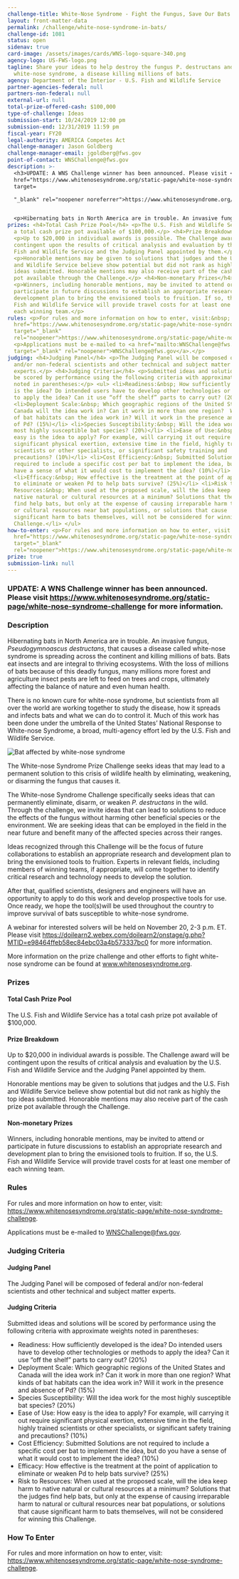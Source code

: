 ```yaml
---
challenge-title: White-Nose Syndrome - Fight the Fungus, Save Our Bats
layout: front-matter-data
permalink: /challenge/white-nose-syndrome-in-bats/
challenge-id: 1081
status: open
sidenav: true
card-image: /assets/images/cards/WNS-logo-square-340.png
agency-logo: US-FWS-logo.png
tagline: Share your ideas to help destroy the fungus P. destructans and combat
  white-nose syndrome, a disease killing millions of bats.
agency: Department of the Interior - U.S. Fish and Wildlife Service
partner-agencies-federal: null
partners-non-federal: null
external-url: null
total-prize-offered-cash: $100,000
type-of-challenge: Ideas
submission-start: 10/24/2019 12:00 pm
submission-end: 12/31/2019 11:59 pm
fiscal-year: FY20
legal-authority: AMERICA Competes Act
challenge-manager: Jason Goldberg
challenge-manager-email: jgoldberg@fws.gov
point-of-contact: WNSChallenge@fws.gov
description: >-
  <h3>UPDATE: A WNS Challenge winner has been announced. Please visit <a
  href="https://www.whitenosesyndrome.org/static-page/white-nose-syndrome-challenge"
  target=

  "_blank" rel="noopener noreferrer">https://www.whitenosesyndrome.org/static-page/white-nose-syndrome-challenge</a> for more information.</h3>


  <p>Hibernating bats in North America are in trouble. An invasive fungus, <em>Pseudogymnoascus destructans</em>, that causes a disease called white-nose syndrome is spreading across the continent and killing millions of bats. Bats eat insects and are integral to thriving ecosystems. With the loss of millions of bats because of this deadly fungus, many millions more forest and agriculture insect pests are left to feed on trees and crops, ultimately affecting the balance of nature and even human health.</p> <p>There is no known cure for white-nose syndrome, but scientists from all over the world are working together to study the disease, how it spreads and infects bats and what we can do to control it. Much of this work has been done under the umbrella of the United States’ National Response to White-nose Syndrome, a broad, multi-agency effort led by the U.S. Fish and Wildlife Service.</p> <p><img src="{{ site.baseurl }}/assets/images/challenge-content/Bat-image-2.jpg" alt="Bat affected by white-nose syndrome"></p> <p>The White-nose Syndrome Prize Challenge seeks ideas that may lead to a permanent solution to this crisis of wildlife health by eliminating, weakening, or disarming the fungus that causes it.</p> <p>The White-nose Syndrome Challenge specifically seeks ideas that can permanently eliminate, disarm, or weaken <em>P. destructans</em> in the wild. Through the challenge, we invite ideas that can lead to solutions to reduce the effects of the fungus without harming other beneficial species or the environment. We are seeking ideas that can be employed in the field in the near future and benefit many of the affected species across their ranges.</p> <p>Ideas recognized through this Challenge will be the focus of future collaborations to establish an appropriate research and development plan to bring the envisioned tools to fruition. Experts in relevant fields, including members of winning teams, if appropriate, will come together to identify critical research and technology needs to develop the solution.</p> <p>After that, qualified scientists, designers and engineers will have an opportunity to apply to do this work and develop prospective tools for use. Once ready, we hope the tool(s)will be used throughout the country to improve survival of bats susceptible to white-nose syndrome.</p> <p>A webinar for interested solvers will be held on November 20, 2-3 p.m. ET. Please visit <a href="https://doilearn2.webex.com/doilearn2/onstage/g.php?MTID=e98464ffeb58ec84ebc03a4b573337bc0" target="_blank" rel="noopener">https://doilearn2.webex.com/doilearn2/onstage/g.php?MTID=e98464ffeb58ec84ebc03a4b573337bc0</a> for more information.</p> <p>More information on the prize challenge and other efforts to fight white-nose syndrome can be found at <a href="http://www.whitenosesyndrome.org" target="_blank" ref="noopener">www.whitenosesyndrome.org</a>.</p>
prizes: <h4>Total Cash Prize Pool</h4> <p>The U.S. Fish and Wildlife Service has
  a total cash prize pot available of $100,000.</p> <h4>Prize Breakdown</h4>
  <p>Up to $20,000 in individual awards is possible. The Challenge award will be
  contingent upon the results of critical analysis and evaluation by the U.S.
  Fish and Wildlife Service and the Judging Panel appointed by them.</p>
  <p>Honorable mentions may be given to solutions that judges and the U.S. Fish
  and Wildlife Service believe show potential but did not rank as highly the top
  ideas submitted. Honorable mentions may also receive part of the cash prize
  pot available through the Challenge.</p> <h4>Non-monetary Prizes</h4>
  <p>Winners, including honorable mentions, may be invited to attend or
  participate in future discussions to establish an appropriate research and
  development plan to bring the envisioned tools to fruition. If so, the U.S.
  Fish and Wildlife Service will provide travel costs for at least one member of
  each winning team.</p>
rules: <p>For rules and more information on how to enter, visit:&nbsp; <a
  href="https://www.whitenosesyndrome.org/static-page/white-nose-syndrome-challenge"
  target="_blank"
  rel="noopener">https://www.whitenosesyndrome.org/static-page/white-nose-syndrome-challenge</a>.</p>
  <p>Applications must be e-mailed to <a href="mailto:WNSChallenge@fws.gov"
  target="_blank" rel="noopener">WNSChallenge@fws.gov</a>.</p>
judging: <h4>Judging Panel</h4> <p>The Judging Panel will be composed of federal
  and/or non-federal scientists and other technical and subject matter
  experts.</p> <h4>Judging Criteria</h4> <p>Submitted ideas and solutions will
  be scored by performance using the following criteria with approximate weights
  noted in parentheses:</p> <ul> <li>Readiness:&nbsp; How sufficiently developed
  is the idea? Do intended users have to develop other technologies or methods
  to apply the idea? Can it use “off the shelf” parts to carry out? (20%)</li>
  <li>Deployment Scale:&nbsp; Which geographic regions of the United States and
  Canada will the idea work in? Can it work in more than one region?  What kinds
  of bat habitats can the idea work in? Will it work in the presence and absence
  of Pd? (15%)</li> <li>Species Susceptibility:&nbsp; Will the idea work for the
  most highly susceptible bat species? (20%)</li> <li>Ease of Use:&nbsp; How
  easy is the idea to apply? For example, will carrying it out require
  significant physical exertion, extensive time in the field, highly trained
  scientists or other specialists, or significant safety training and
  precautions? (10%)</li> <li>Cost Efficiency:&nbsp; Submitted Solutions are not
  required to include a specific cost per bat to implement the idea, but do you
  have a sense of what it would cost to implement the idea? (10%)</li>
  <li>Efficacy:&nbsp; How effective is the treatment at the point of application
  to eliminate or weaken Pd to help bats survive? (25%)</li> <li>Risk to
  Resources:&nbsp; When used at the proposed scale, will the idea keep harm to
  native natural or cultural resources at a minimum? Solutions that the judges
  find help bats, but only at the expense of causing irreparable harm to natural
  or cultural resources near bat populations, or solutions that cause
  significant harm to bats themselves, will not be considered for winning this
  Challenge.</li> </ul>
how-to-enter: <p>For rules and more information on how to enter, visit:&nbsp; <a
  href="https://www.whitenosesyndrome.org/static-page/white-nose-syndrome-challenge"
  target="_blank"
  rel="noopener">https://www.whitenosesyndrome.org/static-page/white-nose-syndrome-challenge</a>.</p>
prize: true
submission-link: null
---
```


<h3>UPDATE: A WNS Challenge winner has been announced. Please visit <a href="https://www.whitenosesyndrome.org/static-page/white-nose-syndrome-challenge" target=
"_blank" rel="noopener noreferrer">https://www.whitenosesyndrome.org/static-page/white-nose-syndrome-challenge</a> for more information.</h3>

<!-- Description start -->
### Description


<p>Hibernating bats in North America are in trouble. An invasive fungus, <em>Pseudogymnoascus destructans</em>, that causes a disease called white-nose syndrome is spreading across the continent and killing millions of bats. Bats eat insects and are integral to thriving ecosystems. With the loss of millions of bats because of this deadly fungus, many millions more forest and agriculture insect pests are left to feed on trees and crops, ultimately affecting the balance of nature and even human health.</p>
<p>There is no known cure for white-nose syndrome, but scientists from all over the world are working together to study the disease, how it spreads and infects bats and what we can do to control it. Much of this work has been done under the umbrella of the United States’ National Response to White-nose Syndrome, a broad, multi-agency effort led by the U.S. Fish and Wildlife Service.</p>
<p><img src="{{ site.baseurl }}/assets/images/challenge-content/Bat-image-2.jpg" alt="Bat affected by white-nose syndrome"></p>
<p>The White-nose Syndrome Prize Challenge seeks ideas that may lead to a permanent solution to this crisis of wildlife health by eliminating, weakening, or disarming the fungus that causes it.</p>
<p>The White-nose Syndrome Challenge specifically seeks ideas that can permanently eliminate, disarm, or weaken <em>P. destructans</em> in the wild. Through the challenge, we invite ideas that can lead to solutions to reduce the effects of the fungus without harming other beneficial species or the environment. We are seeking ideas that can be employed in the field in the near future and benefit many of the affected species across their ranges.</p>
<p>Ideas recognized through this Challenge will be the focus of future collaborations to establish an appropriate research and development plan to bring the envisioned tools to fruition. Experts in relevant fields, including members of winning teams, if appropriate, will come together to identify critical research and technology needs to develop the solution.</p>
<p>After that, qualified scientists, designers and engineers will have an opportunity to apply to do this work and develop prospective tools for use. Once ready, we hope the tool(s)will be used throughout the country to improve survival of bats susceptible to white-nose syndrome.</p>
<p>A webinar for interested solvers will be held on November 20, 2-3 p.m. ET. Please visit <a href="https://doilearn2.webex.com/doilearn2/onstage/g.php?MTID=e98464ffeb58ec84ebc03a4b573337bc0" target="_blank" rel="noopener">https://doilearn2.webex.com/doilearn2/onstage/g.php?MTID=e98464ffeb58ec84ebc03a4b573337bc0</a> for more information.</p>
<p>More information on the prize challenge and other efforts to fight white-nose syndrome can be found at <a href="http://www.whitenosesyndrome.org" target="_blank" ref="noopener">www.whitenosesyndrome.org</a>.</p>

<!-- Prizes start -->
### Prizes


<h4>Total Cash Prize Pool</h4>
<p>The U.S. Fish and Wildlife Service has a total cash prize pot available of $100,000.</p>
<h4>Prize Breakdown</h4>
<p>Up to $20,000 in individual awards is possible. The Challenge award will be contingent upon the results of critical analysis and evaluation by the U.S. Fish and Wildlife Service and the Judging Panel appointed by them.</p>
<p>Honorable mentions may be given to solutions that judges and the U.S. Fish and Wildlife Service believe show potential but did not rank as highly the top ideas submitted. Honorable mentions may also receive part of the cash prize pot available through the Challenge.</p>
<h4>Non-monetary Prizes</h4>
<p>Winners, including honorable mentions, may be invited to attend or participate in future discussions to establish an appropriate research and development plan to bring the envisioned tools to fruition. If so, the U.S. Fish and Wildlife Service will provide travel costs for at least one member of each winning team.</p>

<!-- Rules start -->
### Rules 


<p>For rules and more information on how to enter, visit: <a href="https://www.whitenosesyndrome.org/static-page/white-nose-syndrome-challenge" target="_blank" rel="noopener">https://www.whitenosesyndrome.org/static-page/white-nose-syndrome-challenge</a>.</p>

<p>Applications must be e-mailed to <a href="mailto:WNSChallenge@fws.gov" target="_blank" rel="noopener">WNSChallenge@fws.gov</a>.</p>

<!-- Judging start -->
### Judging Criteria


<h4>Judging Panel</h4>
<p>The Judging Panel will be composed of federal and/or non-federal scientists and other technical and subject matter experts.</p>
<h4>Judging Criteria</h4>
<p>Submitted ideas and solutions will be scored by performance using the following criteria with approximate weights noted in parentheses:</p>
<ul>
<li>Readiness: How sufficiently developed is the idea? Do intended users have to develop other technologies or methods to apply the idea? Can it use “off the shelf” parts to carry out? (20%)</li>
<li>Deployment Scale: Which geographic regions of the United States and Canada will the idea work in? Can it work in more than one region?  What kinds of bat habitats can the idea work in? Will it work in the presence and absence of Pd? (15%)</li>
<li>Species Susceptibility: Will the idea work for the most highly susceptible bat species? (20%)</li>
<li>Ease of Use: How easy is the idea to apply? For example, will carrying it out require significant physical exertion, extensive time in the field, highly trained scientists or other specialists, or significant safety training and precautions? (10%)</li>
<li>Cost Efficiency: Submitted Solutions are not required to include a specific cost per bat to implement the idea, but do you have a sense of what it would cost to implement the idea? (10%)</li>
<li>Efficacy: How effective is the treatment at the point of application to eliminate or weaken Pd to help bats survive? (25%)</li>
<li>Risk to Resources: When used at the proposed scale, will the idea keep harm to native natural or cultural resources at a minimum? Solutions that the judges find help bats, but only at the expense of causing irreparable harm to natural or cultural resources near bat populations, or solutions that cause significant harm to bats themselves, will not be considered for winning this Challenge.</li>
</ul>

<!--  How To Enter start -->
### How To Enter


<p>For rules and more information on how to enter, visit: <a href="https://www.whitenosesyndrome.org/static-page/white-nose-syndrome-challenge" target="_blank" rel="noopener">https://www.whitenosesyndrome.org/static-page/white-nose-syndrome-challenge</a>.</p>
